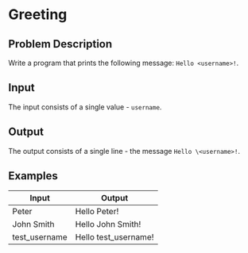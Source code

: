 # Greeting

## Problem Description

Write a program that prints the following message: `Hello <username>!`.

## Input

The input consists of a single value - `username`.

## Output

The output consists of a single line - the message `Hello \<username>!`.

## Examples

|Input|Output|
|-|-|
|Peter|Hello Peter!|
|John Smith|Hello John Smith!|
|test_username|Hello test_username!|